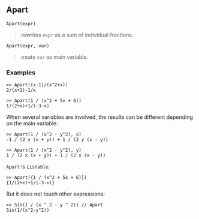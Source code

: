 ## Apart

```
Apart(expr)
```

> rewrites `expr` as a sum of individual fractions. 

```
Apart(expr, var)
```

> treats `var` as main variable. 

### Examples

```
>> Apart((x-1)/(x^2+x))
2/(x+1)-1/x
 
>> Apart(1 / (x^2 + 5x + 6))
1/(2+x)+1/(-3-x) 
```

When several variables are involved, the results can be different depending on the main variable:

```
>> Apart(1 / (x^2 - y^2), x)
-1 / (2 y (x + y)) + 1 / (2 y (x - y))

>> Apart(1 / (x^2 - y^2), y)
1 / (2 x (x + y)) + 1 / (2 x (x - y))
```

`Apart` is `Listable`:

```
>> Apart({1 / (x^2 + 5x + 6)})
{1/(2+x)+1/(-3-x)}
```

But it does not touch other expressions:

```
>> Sin(1 / (x ^ 2 - y ^ 2)) // Apart
Sin(1/(x^2-y^2))
```
